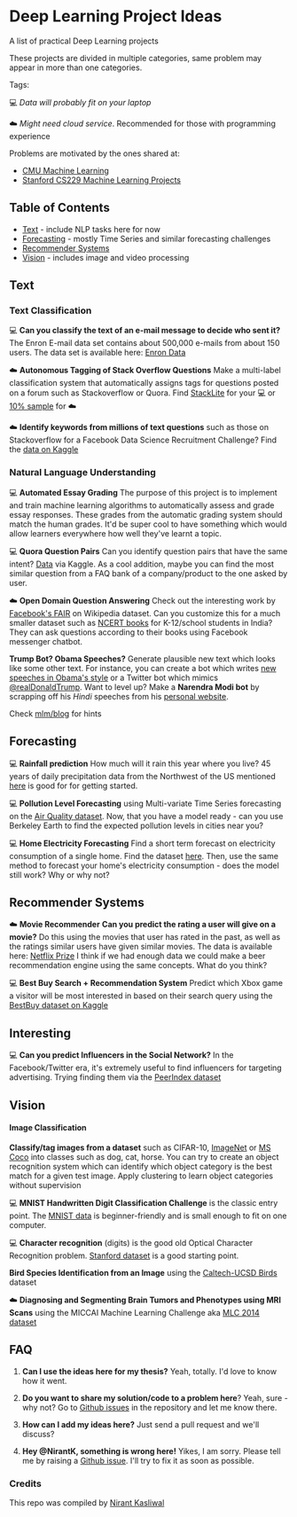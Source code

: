 # Deep Learning Project Ideas
A list of practical Deep Learning projects

These projects are divided in multiple categories, same problem may appear in more than one categories. 

Tags:

:computer: *Data will probably fit on your laptop* 

:cloud: *Might need cloud service*. Recommended for those with programming experience

Problems are motivated by the ones shared at:

* [CMU Machine Learning](http://www.cs.cmu.edu/~./10701/projects.html)
* [Stanford CS229 Machine Learning Projects](http://cs229.stanford.edu/)

## Table of Contents

- [Text](https://github.com/NirantK/awesome-project-ideas#text) - include NLP tasks here for now
- [Forecasting](https://github.com/NirantK/awesome-project-ideas#forecasting) - mostly Time Series and similar forecasting challenges
- [Recommender Systems](https://github.com/NirantK/awesome-project-ideas#recommender-systems)
- [Vision](https://github.com/NirantK/awesome-project-ideas#vision) - includes image and video processing

Text
---------
### Text Classification

:computer: **Can you classify the text of an e-mail message to decide who sent it?** The Enron E-mail data set contains about 500,000 e-mails from about 150 users. The data set is available here: [Enron Data](https://www.cs.cmu.edu/~./enron/)

:cloud: **Autonomous Tagging of Stack Overflow Questions** Make a multi-label classification system that automatically assigns tags for questions posted on a forum such as Stackoverflow or Quora. 
Find [StackLite](https://www.kaggle.com/stackoverflow/stacklite) for your :computer: or [10% sample](https://www.kaggle.com/stackoverflow/stacksample) for :cloud: 

:cloud: **Identify keywords from millions of text questions** such as those on Stackoverflow for a Facebook Data Science Recruitment Challenge? Find the [data on Kaggle](https://www.kaggle.com/c/facebook-recruiting-iii-keyword-extraction/data)

### Natural Language Understanding
:computer: **Automated Essay Grading** The purpose of this project is to implement and train machine learning algorithms to automatically assess and grade essay responses. These grades from the automatic grading system should match the human grades. It'd be super cool to have something which would allow learners everywhere how well they've learnt a topic. 

:computer: **Quora Question Pairs** Can you identify question pairs that have the same intent? [Data](https://www.kaggle.com/c/quora-question-pairs/data) via Kaggle. As a cool addition, maybe you can find the most similar question from a FAQ bank of a company/product to the one asked by user.

:cloud: **Open Domain Question Answering** Check out the interesting work by [Facebook's FAIR](https://github.com/facebookresearch/DrQA) on Wikipedia dataset. Can you customize this for a much smaller dataset such as [NCERT books](https://www.github.com/NirantK/ncert) for K-12/school  students in India? They can ask questions according to their books using Facebook messenger chatbot.

**Trump Bot? Obama Speeches?** Generate plausible new text which looks like some other text. For instance, you can create a bot which writes [new speeches in Obama's style](https://medium.com/@samim/obama-rnn-machine-generated-political-speeches-c8abd18a2ea0) or a Twitter bot which mimics [@realDonaldTrump](twitter.com/@realdonaldtrump). Want to level up? Make a **Narendra Modi bot** by scrapping off his *Hindi* speeches from his [personal website](narendramodi.in).

Check [mlm/blog](http://machinelearningmastery.com/text-generation-lstm-recurrent-neural-networks-python-keras/) for hints

Forecasting
---------
:computer: **Rainfall prediction** How much will it rain this year where you live? 45 years of daily precipitation data from the Northwest of the US mentioned [here](http://research.jisao.washington.edu/data_sets/widmann/) is good for for getting started. 

:computer: **Pollution Level Forecasting** using Multi-variate Time Series forecasting on the [Air Quality dataset](https://archive.ics.uci.edu/ml/datasets/Beijing+PM2.5+Data). Now, that you have a model ready - can you use Berkeley Earth to find the expected pollution levels in cities near you? 

:computer: **Home Electricity Forecasting** Find a short term forecast on electricity consumption of a single home. Find the dataset [here](https://archive.ics.uci.edu/ml/datasets/individual+household+electric+power+consumption). Then, use the same method to forecast your home's electricity consumption - does the model still work? Why or why not? 

Recommender Systems
---------
:cloud: **Movie Recommender** **Can you predict the rating a user will give on a movie?** Do this using the movies that user has rated in the past, as well as the ratings similar users have given similar movies. The data is available here: [Netflix Prize](http://www.netflixprize.com/)
I think if we had enough data we could make a beer recommendation engine using the same concepts. What do you think? 

:computer: **Best Buy Search + Recommendation System** Predict which Xbox game a visitor will be most interested in based on their search query using the [BestBuy dataset on Kaggle](https://www.kaggle.com/c/acm-sf-chapter-hackathon-small/data)

Interesting
---------
:computer: **Can you predict Influencers in the Social Network?** In the Facebook/Twitter era, it's extremely useful to find influencers for targeting advertising. Trying finding them via the [PeerIndex dataset](https://www.kaggle.com/c/predict-who-is-more-influential-in-a-social-network/data)

Vision
---------
#### Image Classification
**Classify/tag images from a dataset** such as CIFAR-10, [ImageNet](http://www.image-net.org/) or [MS Coco](http://mscoco.org/) into classes such as dog, cat, horse.
You can try to create an object recognition system which can identify which object category is the best match for a given test image.
Apply clustering to learn object categories without supervision

:computer: **MNIST Handwritten Digit Classification Challenge**  is the classic entry point. The [MNIST data](http://yann.lecun.com/exdb/mnist/) is beginner-friendly and is small enough to fit on one computer.

:computer: **Character recognition** (digits) is the good old Optical Character Recognition problem. [Stanford dataset](http://ai.stanford.edu/~btaskar/ocr/) is a good starting point. 

**Bird Species Identification from an Image** using the [Caltech-UCSD Birds](http://www.vision.caltech.edu/visipedia/CUB-200-2011.html) dataset

:cloud: **Diagnosing and Segmenting Brain Tumors and Phenotypes using MRI Scans** using the MICCAI Machine Learning Challenge aka [MLC 2014 dataset](https://www.nmr.mgh.harvard.edu/lab/laboratory-computational-imaging-biomarkers/miccai-2014-machine-learning-challenge)


## FAQ
1. **Can I use the ideas here for my thesis?** Yeah, totally. I'd love to know how it went. 

2. **Do you want to share my solution/code to a problem here**? Yeah, sure - why not? Go to [Github issues](https://github.com/NirantK/awesome-project-ideas/issues) in the repository and let me know there. 

3. **How can I add my ideas here?** Just send a pull request and we'll discuss? 

4. **Hey @NirantK, something is wrong here!** Yikes, I am sorry. Please tell me by raising a [Github issue](https://github.com/NirantK/awesome-project-ideas/issues). I'll try to fix it as soon as possible. 

### Credits
This repo was compiled by [Nirant Kasliwal](http://twitter.com/NirantK)
